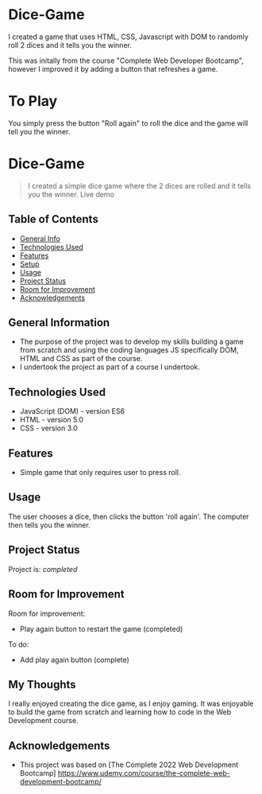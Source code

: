 # Dice-Game

I created a game that uses HTML, CSS, Javascript with DOM to randomly roll 2 dices and it tells you the winner. 

This was initally from the course "Complete Web Developer Bootcamp", however I improved it by adding a button that refreshes a game. 

# To Play

You simply press the button "Roll again" to roll the dice and the game will tell you the winner. 

# Dice-Game

> I created a simple dice game where the 2 dices are rolled and it tells you the winner. 
> Live demo 

## Table of Contents
* [General Info](#general-information)
* [Technologies Used](#technologies-used)
* [Features](#features)
* [Setup](#setup)
* [Usage](#usage)
* [Project Status](#project-status)
* [Room for Improvement](#room-for-improvement)
* [Acknowledgements](#acknowledgements)


## General Information
- The purpose of the project was to develop my skills building a game from scratch and using the coding languages JS specifically DOM, HTML and CSS as part of the course. 
- I undertook the project as part of a course I undertook.


## Technologies Used
- JavaScript (DOM) - version ES6 
- HTML - version 5.0
- CSS - version 3.0


## Features
- Simple game that only requires user to press roll.


## Usage
The user chooses a dice, then clicks the button 'roll again'. The computer then tells you the winner.

## Project Status
Project is: _completed_


## Room for Improvement
Room for improvement:
- Play again button to restart the game (completed)


To do:
- Add play again button (complete)


## My Thoughts
I really enjoyed creating the dice game, as I enjoy gaming. It was enjoyable to build the game from scratch and learning how to code in the Web Development course.


## Acknowledgements
- This project was based on [The Complete 2022 Web Development Bootcamp] https://www.udemy.com/course/the-complete-web-development-bootcamp/

